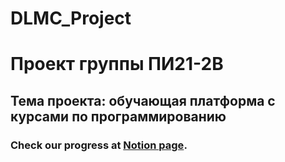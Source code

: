 # DLMC_Project
# Проект группы ПИ21-2В
## Тема проекта: обучающая платформа с курсами по программированию
### Check our progress at [Notion page](https://www.notion.so/d2682437c29244e6ab96cbb9f4b910a1).
